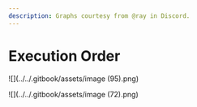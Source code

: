 ```yaml
---
description: Graphs courtesy from @ray in Discord.
---
```


# Execution Order

![](../../.gitbook/assets/image (95).png)

![](../../.gitbook/assets/image (72).png)
